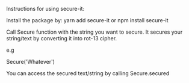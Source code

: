 Instructions for using secure-it:

Install the package by:
  yarn add secure-it
     or
  npm install secure-it

Call Secure function with the string you want to secure. It secures your string/text by converting it into rot-13 cipher.

e.g

Secure('Whatever')


You can access the secured text/string by calling  Secure.secured

